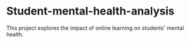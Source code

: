 # Student-mental-health-analysis
This project explores the impact of online learning on students' mental health.
